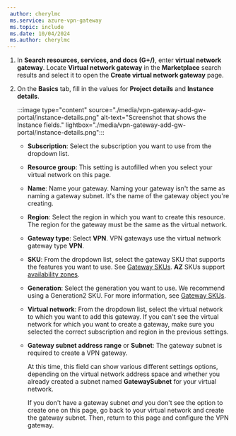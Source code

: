 ```yaml
---
 author: cherylmc
 ms.service: azure-vpn-gateway
 ms.topic: include
 ms.date: 10/04/2024
 ms.author: cherylmc
---
```


1. In **Search resources, services, and docs (G+/)**, enter **virtual network gateway**. Locate **Virtual network gateway** in the **Marketplace** search results and select it to open the **Create virtual network gateway** page.

1. On the **Basics** tab, fill in the values for **Project details** and **Instance details**.

   :::image type="content" source="./media/vpn-gateway-add-gw-portal/instance-details.png" alt-text="Screenshot that shows the Instance fields." lightbox="./media/vpn-gateway-add-gw-portal/instance-details.png":::

   * **Subscription**: Select the subscription you want to use from the dropdown list.
   * **Resource group**: This setting is autofilled when you select your virtual network on this page.
   * **Name**: Name your gateway. Naming your gateway isn't the same as naming a gateway subnet. It's the name of the gateway object you're creating.
   * **Region**: Select the region in which you want to create this resource. The region for the gateway must be the same as the virtual network.
   * **Gateway type**: Select **VPN**. VPN gateways use the virtual network gateway type **VPN**.
   * **SKU**: From the dropdown list, select the gateway SKU that supports the features you want to use. See [Gateway SKUs](../articles/vpn-gateway/vpn-gateway-about-vpn-gateway-settings.md#gwsku). **AZ** SKUs support [availability zones](https://learn.microsoft.com/azure/reliability/availability-zones-service-support).
   * **Generation**: Select the generation you want to use. We recommend using a Generation2 SKU. For more information, see [Gateway SKUs](../articles/vpn-gateway/about-gateway-skus.md).
   * **Virtual network**: From the dropdown list, select the virtual network to which you want to add this gateway. If you can't see the virtual network for which you want to create a gateway, make sure you selected the correct subscription and region in the previous settings.
   * **Gateway subnet address range** or **Subnet**: The gateway subnet is required to create a VPN gateway.

     At this time, this field can show various different settings options, depending on the virtual network address space and whether you already created a subnet named **GatewaySubnet** for your virtual network.

     If you don't have a gateway subnet *and* you don't see the option to create one on this page, go back to your virtual network and create the gateway subnet. Then, return to this page and configure the VPN gateway.
